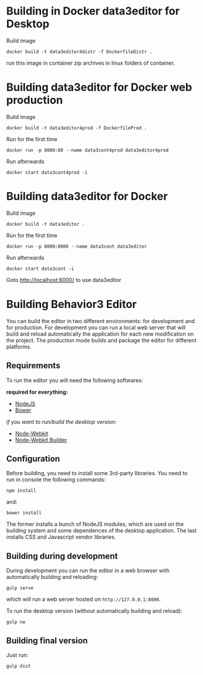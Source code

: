 # Building in Docker data3editor for Desktop

Build image

```
docker build -t data3editor4distr -f DockerfileDistr .
```
run this image in container
zip archives in linux folders of container.


# Building data3editor for Docker web production

Build image

```
docker build -t data3editor4prod -f DockerfileProd .
```

Run for the first time

```
docker run -p 8000:80 --name data3cont4prod data3editor4prod
```

Run afterwards

```
docker start data3cont4prod -i
```

# Building data3editor for Docker

Build image

```
docker build -t data3editor .
```

Run for the first time

```
docker run -p 8000:8000 --name data3cont data3editor
```

Run afterwards

```
docker start data3cont -i
```

Goto 
[http://localhost:8000/](http://localhost:8000/) to use data3editor

# Building Behavior3 Editor

You can build the editor in two different environments: for development and for production. For development you can run a local web server that will build and reload automatically the application for each new modification on the project. The production mode builds and package the editor for different platforms.


## Requirements

To run the editor you will need the following softwares:

**required for everything:**
- [NodeJS](https://nodejs.org)
- [Bower](http://bower.io)

*if you want to run/build the desktop version:*
- [Node-Webkit](http://nwjs.io)
- [Node-Webkit Builder](https://github.com/nwjs/nw-builder)


## Configuration

Before building, you need to install some 3rd-party libraries. You need to run in console the following commands:

    npm install

and:

    bower install

The former installs a bunch of NodeJS modules, which are used on the building system and some dependences of the desktop application. The last installs CSS and Javascript vendor libraries.


## Building during development

During development you can run the editor in a web browser with automatically building and reloading:

    gulp serve

which will run a web server hosted on `http://127.0.0.1:8000`.

To run the desktop version (without automatically building and reload):

    gulp nw


## Building final version

Just run:

    gulp dist



